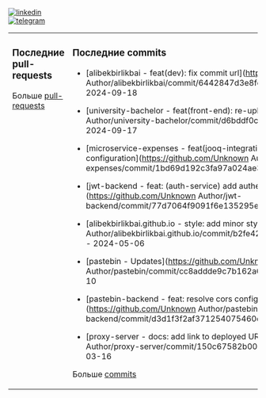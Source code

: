 [![linkedin](https://img.shields.io/badge/-Alibek_Birlikbai-161616?style=flat-square&labelColor=161616&logo=LinkedIn&logoColor=white&color=161616)](https://www.linkedin.com/in/alibek-birlikbai/)  
[![telegram](https://img.shields.io/badge/-@alibekbirlikbai-161616?style=flat-square&labelColor=161616&logo=Telegram&logoColor=white&color=161616)](https://t.me/alibekbirlikbai)


<table><tr>
<td valign="top" width="50%">

### Последние pull-requests
<!-- recent_pull_requests starts -->

<!-- recent_pull_requests ends -->
Больше [pull-requests](https://github.com/alibekbirlikbai/alibekbirlikbai/blob/main/md/pull_requests.md)

</td>


<td valign="top" width="50%">

### Последние commits
<!-- recent_commits starts -->
- [alibekbirlikbai - feat(dev): fix commit url](https://github.com/Unknown Author/alibekbirlikbai/commit/6442847d3e8fec7c5ccdf61ca9e54d560e6988ab) - 2024-09-18

- [university-bachelor - feat(front-end): re-upload](https://github.com/Unknown Author/university-bachelor/commit/d6bddf0ce625bbc2882a7c122630615912c7fb81) - 2024-09-17

- [microservice-expenses - feat(jooq-integration): currency-service setup jooq configuration](https://github.com/Unknown Author/microservice-expenses/commit/1bd69d192c3fa97a024ae322d9c3b1a413bd2d33) - 2024-09-06

- [jwt-backend - feat: (auth-service) add authenticate() endpoint](https://github.com/Unknown Author/jwt-backend/commit/77d7064f9091f6e135295ed44f203647ffcfdb84) - 2024-05-09

- [alibekbirlikbai.github.io - style: add minor style change](https://github.com/Unknown Author/alibekbirlikbai.github.io/commit/b2fe42d2c721fbe6485dcb80d5f31c64091a34ea) - 2024-05-06

- [pastebin - Updates](https://github.com/Unknown Author/pastebin/commit/cc8addde9c7b162a693fcde84b5ce5b717a96e54) - 2024-04-10

- [pastebin-backend - feat: resolve cors configuration problem](https://github.com/Unknown Author/pastebin-backend/commit/d3d1f3f2af371254075460dbf1be751d046866ab) - 2024-04-05

- [proxy-server - docs: add link to deployed URL](https://github.com/Unknown Author/proxy-server/commit/150c67582b00233b8e7eb7b18a55e0e4f0f7efdc) - 2024-03-16
<!-- recent_commits ends -->
Больше [commits](https://github.com/alibekbirlikbai/alibekbirlikbai/blob/main/md/commits.md)

</td>

</tr></table>
